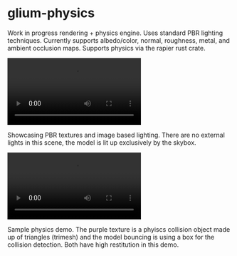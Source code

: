 # glium-physics
Work in progress rendering + physics engine. Uses standard PBR lighting techniques. Currently supports albedo/color, normal, roughness, metal, and ambient occlusion maps. Supports physics via the rapier rust crate.


![glium-physics showcase](https://user-images.githubusercontent.com/25313161/112528720-db515880-8d7a-11eb-97b7-2edc424d2f79.mp4)

Showcasing PBR textures and image based lighting. There are no external lights in this scene, the model is lit up exclusively by the skybox.

![glium-physics showcase](https://user-images.githubusercontent.com/25313161/112499662-142f0480-8d5e-11eb-8cf2-bab2c18701f0.mov)

Sample physics demo. The purple texture is a phyiscs collision object made up of triangles (trimesh) and the model bouncing is using a box for the collision detection. Both have high restitution in this demo.
